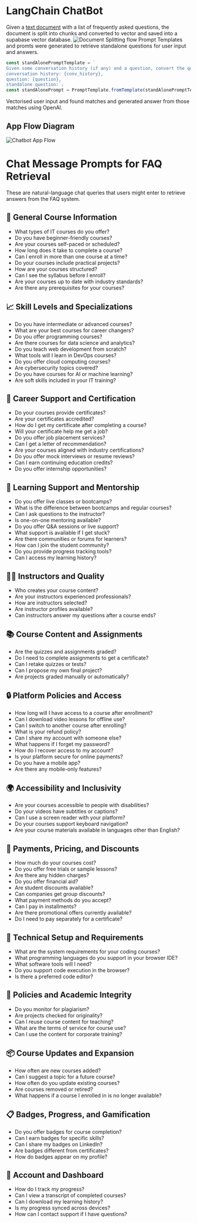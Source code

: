 # LangChain ChatBot

Given a [text document](/data/faqs.txt) with a list of frequently asked questions, the document is split into chunks and converted to vector and saved into a supabase vector database.
![Document Splitting flow](/document_split.png)
Prompt Templates and promts were generated to retrieve standalone questions for user input and answers.

```javascript
const standAlonePromptTemplate = `
Given some conversation history (if any) and a question, convert the question to a standalone question.
conversation history: {conv_history},
question: {question},
standalone question:`;
const standAlonePrompt = PromptTemplate.fromTemplate(standAlonePromptTemplate);
```

Vectorised user input and found matches and generated answer from those matches using OpenAI.

## App Flow Diagram

![Chatbot App Flow](/image.png)

# Chat Message Prompts for FAQ Retrieval

These are natural-language chat queries that users might enter to retrieve answers from the FAQ system.

## 🧠 General Course Information

-   What types of IT courses do you offer?
-   Do you have beginner-friendly courses?
-   Are your courses self-paced or scheduled?
-   How long does it take to complete a course?
-   Can I enroll in more than one course at a time?
-   Do your courses include practical projects?
-   How are your courses structured?
-   Can I see the syllabus before I enroll?
-   Are your courses up to date with industry standards?
-   Are there any prerequisites for your courses?

## 📈 Skill Levels and Specializations

-   Do you have intermediate or advanced courses?
-   What are your best courses for career changers?
-   Do you offer programming courses?
-   Are there courses for data science and analytics?
-   Do you teach web development from scratch?
-   What tools will I learn in DevOps courses?
-   Do you offer cloud computing courses?
-   Are cybersecurity topics covered?
-   Do you have courses for AI or machine learning?
-   Are soft skills included in your IT training?

## 💼 Career Support and Certification

-   Do your courses provide certificates?
-   Are your certificates accredited?
-   How do I get my certificate after completing a course?
-   Will your certificate help me get a job?
-   Do you offer job placement services?
-   Can I get a letter of recommendation?
-   Are your courses aligned with industry certifications?
-   Do you offer mock interviews or resume reviews?
-   Can I earn continuing education credits?
-   Do you offer internship opportunities?

## 💬 Learning Support and Mentorship

-   Do you offer live classes or bootcamps?
-   What is the difference between bootcamps and regular courses?
-   Can I ask questions to the instructor?
-   Is one-on-one mentoring available?
-   Do you offer Q&A sessions or live support?
-   What support is available if I get stuck?
-   Are there communities or forums for learners?
-   How can I join the student community?
-   Do you provide progress tracking tools?
-   Can I access my learning history?

## 👨‍🏫 Instructors and Quality

-   Who creates your course content?
-   Are your instructors experienced professionals?
-   How are instructors selected?
-   Are instructor profiles available?
-   Can instructors answer my questions after a course ends?

## 📚 Course Content and Assignments

-   Are the quizzes and assignments graded?
-   Do I need to complete assignments to get a certificate?
-   Can I retake quizzes or tests?
-   Can I propose my own final project?
-   Are projects graded manually or automatically?

## 🔒 Platform Policies and Access

-   How long will I have access to a course after enrollment?
-   Can I download video lessons for offline use?
-   Can I switch to another course after enrolling?
-   What is your refund policy?
-   Can I share my account with someone else?
-   What happens if I forget my password?
-   How do I recover access to my account?
-   Is your platform secure for online payments?
-   Do you have a mobile app?
-   Are there any mobile-only features?

## 🌍 Accessibility and Inclusivity

-   Are your courses accessible to people with disabilities?
-   Do your videos have subtitles or captions?
-   Can I use a screen reader with your platform?
-   Do your courses support keyboard navigation?
-   Are your course materials available in languages other than English?

## 🧾 Payments, Pricing, and Discounts

-   How much do your courses cost?
-   Do you offer free trials or sample lessons?
-   Are there any hidden charges?
-   Do you offer financial aid?
-   Are student discounts available?
-   Can companies get group discounts?
-   What payment methods do you accept?
-   Can I pay in installments?
-   Are there promotional offers currently available?
-   Do I need to pay separately for a certificate?

## 🔧 Technical Setup and Requirements

-   What are the system requirements for your coding courses?
-   What programming languages do you support in your browser IDE?
-   What software tools will I need?
-   Do you support code execution in the browser?
-   Is there a preferred code editor?

## 🤝 Policies and Academic Integrity

-   Do you monitor for plagiarism?
-   Are projects checked for originality?
-   Can I reuse course content for teaching?
-   What are the terms of service for course use?
-   Can I use the content for corporate training?

## 📦 Course Updates and Expansion

-   How often are new courses added?
-   Can I suggest a topic for a future course?
-   How often do you update existing courses?
-   Are courses removed or retired?
-   What happens if a course I enrolled in is no longer available?

## 📋 Badges, Progress, and Gamification

-   Do you offer badges for course completion?
-   Can I earn badges for specific skills?
-   Can I share my badges on LinkedIn?
-   Are badges different from certificates?
-   How do badges appear on my profile?

## 📑 Account and Dashboard

-   How do I track my progress?
-   Can I view a transcript of completed courses?
-   Can I download my learning history?
-   Is my progress synced across devices?
-   How can I contact support if I have questions?
